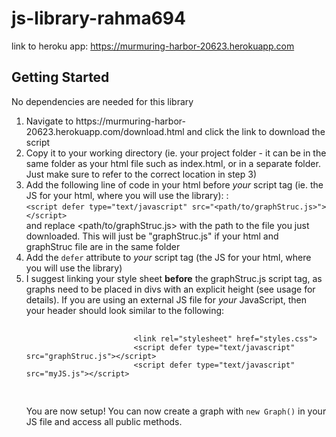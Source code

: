 # js-library-rahma694

link to heroku app: https://murmuring-harbor-20623.herokuapp.com

<h2> Getting Started </h2>
        <p> No dependencies are needed for this library </p>
        <ol class="getting-started"> 
            <li> Navigate to https://murmuring-harbor-20623.herokuapp.com/download.html and click the link to download the script </a></li>
            <li>Copy it to your working directory (ie. your project folder - it can be in the same folder as your html file such as index.html, or in a separate folder. Just make sure to refer to the correct location in step 3)</li>
            <li>Add the following line of code in your html before <i>your</i>  script tag (ie. the JS for your html, where you will use the library): : <br> <code>&lt;script defer type="text/javascript" src="&lt;path/to/graphStruc.js&gt;"&gt;&lt;/script&gt;</code> <br> and replace &lt;path/to/graphStruc.js&gt; with the path to the file you just downloaded. This will just be "graphStruc.js" if your html and graphStruc file are in the same folder</li>
            <li>Add the <code>defer</code> attribute to <i>your</i> script tag (the JS for your html, where you will use the library)</li>
            <li>I suggest linking your style sheet <strong>before</strong> the graphStruc.js script tag, as graphs need to be placed in divs with an explicit height (see usage for details). If you are using an external JS file for <i>your</i> JavaScript, then your header should look similar to the following: 
                <br> 
                <pre>
                    <code>
                        &lt;link rel="stylesheet" href="styles.css"&gt;
                        &lt;script defer type="text/javascript" src="graphStruc.js"&gt;&lt;/script&gt;
                        &lt;script defer type="text/javascript" src="myJS.js"&gt;&lt;/script&gt;
                    </code>
                </pre>
                You are now setup! You can now create a graph with <code>new Graph()</code> in your JS file and access all public methods.
            </li>
        </ol>
